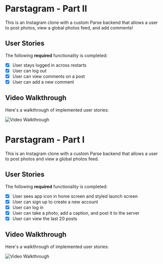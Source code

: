 # Parstagram - Part II

This is an Instagram clone with a custom Parse backend that allows a user to post photos, view a global photos feed, and add comments!

## User Stories

The following **required** functionality is completed:

- [x] User stays logged in across restarts 
- [x] User can log out 
- [x] User can view comments on a post 
- [x] User can add a new comment 

## Video Walkthrough

Here's a walkthrough of implemented user stories:

<img src='http://g.recordit.co/Rp4DOyZQpi.gif' title='Video Walkthrough' width='' alt='Video Walkthrough' />

# Parstagram - Part I

This is an Instagram clone with a custom Parse backend that allows a user to post photos and view a global photos feed.

## User Stories

The following **required** functionality is completed:

- [x] User sees app icon in home screen and styled launch screen 
- [x] User can sign up to create a new account 
- [x] User can log in 
- [x] User can take a photo, add a caption, and post it to the server 
- [x] User can view the last 20 posts 

## Video Walkthrough

Here's a walkthrough of implemented user stories:

<img src='http://g.recordit.co/IMZ0ySTfcg.gif' title='Video Walkthrough' width='' alt='Video Walkthrough' />
